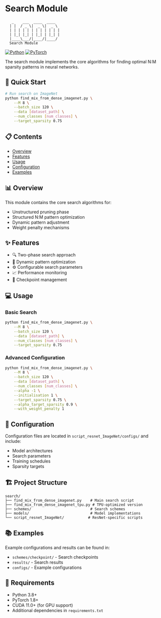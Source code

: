 # Search Module

```
   _    ___  ____  ____
  | |  / _ \|  _ \|  _ \
  | | | | | | | | | | | |
  | |_| |_| | |_| | |_| |
  |____\___/|____/|____/
  Search Module
```

[![Python](https://img.shields.io/badge/Python-3.8%2B-blue)](https://www.python.org/)
[![PyTorch](https://img.shields.io/badge/PyTorch-1.8%2B-orange)](https://pytorch.org/)

The search module implements the core algorithms for finding optimal N:M sparsity patterns in neural networks.

## 🚀 Quick Start

```bash
# Run search on ImageNet
python find_mix_from_dense_imagenet.py \
    --M 8 \
    --batch_size 120 \
    --data [dataset_path] \
    --num_classes [num_classes] \
    --target_sparsity 0.75
```

## 📋 Contents

- [Overview](#overview)
- [Features](#features)
- [Usage](#usage)
- [Configuration](#configuration)
- [Examples](#examples)

## 📊 Overview

This module contains the core search algorithms for:
- Unstructured pruning phase
- Structured N:M pattern optimization
- Dynamic pattern adjustment
- Weight penalty mechanisms

## ✨ Features

- 🔍 Two-phase search approach
- 🎯 Dynamic pattern optimization
- ⚙️ Configurable search parameters
- 📈 Performance monitoring
- 💾 Checkpoint management

## 💻 Usage

### Basic Search

```bash
python find_mix_from_dense_imagenet.py \
    --M 8 \
    --batch_size 120 \
    --data [dataset_path] \
    --num_classes [num_classes] \
    --target_sparsity 0.75
```

### Advanced Configuration

```bash
python find_mix_from_dense_imagenet.py \
    --M 8 \
    --batch_size 120 \
    --data [dataset_path] \
    --num_classes [num_classes] \
    --alpha -1 \
    --initialisation 1 \
    --target_sparsity 0.75 \
    --alpha_target_sparsity 0.9 \
    --with_weight_penalty 1
```

## 📝 Configuration

Configuration files are located in `script_resnet_ImageNet/configs/` and include:
- Model architectures
- Search parameters
- Training schedules
- Sparsity targets

## 🏗️ Project Structure

```
search/
├── find_mix_from_dense_imagenet.py    # Main search script
├── find_mix_from_dense_imagenet_tpu.py # TPU-optimized version
├── schemes/                           # Search schemes
├── models/                            # Model implementations
└── script_resnet_ImageNet/           # ResNet-specific scripts
```

## 📚 Examples

Example configurations and results can be found in:
- `schemes/checkpoint/` - Search checkpoints
- `results/` - Search results
- `configs/` - Example configurations

## 🔧 Requirements

- Python 3.8+
- PyTorch 1.8+
- CUDA 11.0+ (for GPU support)
- Additional dependencies in `requirements.txt` 